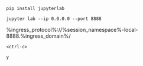 ```execute
pip install jupyterlab
```

```execute
jupyter lab --ip 0.0.0.0 --port 8888
```

%ingress_protocol%://%session_namespace%-local-8888.%ingress_domain%/

```execute
<ctrl-c>
```

```execute
y
```
